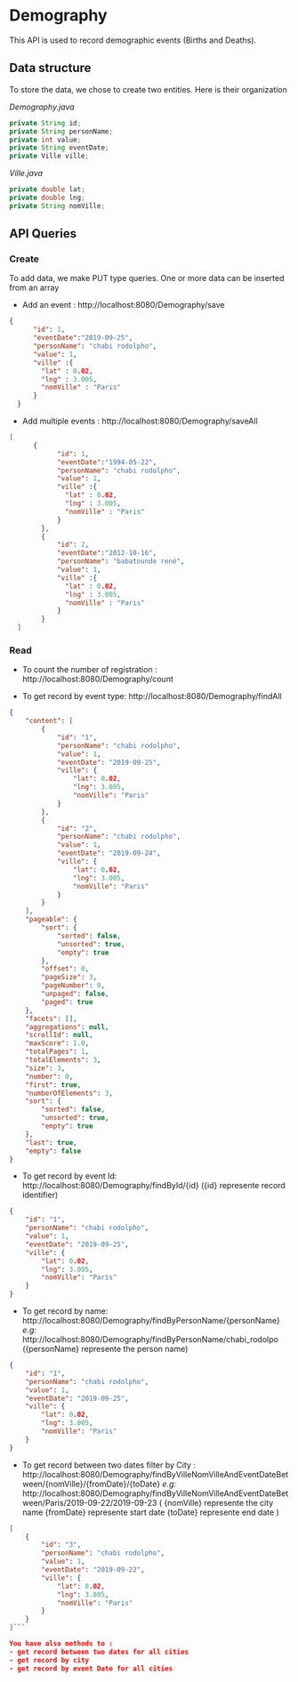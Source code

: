 # Demography
This API is used to record demographic events (Births and Deaths).
## Data structure ##
To store the data, we chose to create two entities. Here is their organization

*Demography.java*
```java
private String id;
private String personName;
private int value;
private String eventDate;
private Ville ville;
```

*Ville.java*
```java
private double lat;
private double lng;
private String nomVille;
```
## API Queries ##
### Create ###
To add data, we make PUT type queries. One or more data can be inserted from an array 

- Add an event : 
http://localhost:8080/Demography/save
```json
{
      "id": 1,
      "eventDate":"2019-09-25",
      "personName": "chabi rodolpho",
      "value": 1,
      "ville" :{
        "lat" : 0.02,
        "lng" : 3.005,
        "nomVille" : "Paris"
      }
  }
```

- Add multiple events : 
http://localhost:8080/Demography/saveAll


```json
[
      {
            "id": 1,
            "eventDate":"1994-05-22",
            "personName": "chabi rodolpho",
            "value": 1,
            "ville" :{
              "lat" : 0.02,
              "lng" : 3.005,
              "nomVille" : "Paris"
            }
        },
        {
            "id": 2,
            "eventDate":"2012-10-16",
            "personName": "babatounde rené",
            "value": 1,
            "ville" :{
              "lat" : 0.02,
              "lng" : 3.005,
              "nomVille" : "Paris"
            }
        }
  ]
```
### Read ###

- To count the number of registration : 
http://localhost:8080/Demography/count

- To  get record by event type: 
http://localhost:8080/Demography/findAll
```json
{
    "content": [
        {
            "id": "1",
            "personName": "chabi rodolpho",
            "value": 1,
            "eventDate": "2019-09-25",
            "ville": {
                "lat": 0.02,
                "lng": 3.005,
                "nomVille": "Paris"
            }
        },
        {
            "id": "2",
            "personName": "chabi rodolpho",
            "value": 1,
            "eventDate": "2019-09-24",
            "ville": {
                "lat": 0.02,
                "lng": 3.005,
                "nomVille": "Paris"
            }
        }
    ],
    "pageable": {
        "sort": {
            "sorted": false,
            "unsorted": true,
            "empty": true
        },
        "offset": 0,
        "pageSize": 3,
        "pageNumber": 0,
        "unpaged": false,
        "paged": true
    },
    "facets": [],
    "aggregations": null,
    "scrollId": null,
    "maxScore": 1.0,
    "totalPages": 1,
    "totalElements": 3,
    "size": 3,
    "number": 0,
    "first": true,
    "numberOfElements": 3,
    "sort": {
        "sorted": false,
        "unsorted": true,
        "empty": true
    },
    "last": true,
    "empty": false
}
```

- To  get record by event Id: 
http://localhost:8080/Demography/findById/{id}
({id} represente record identifier)
```json
{
    "id": "1",
    "personName": "chabi rodolpho",
    "value": 1,
    "eventDate": "2019-09-25",
    "ville": {
        "lat": 0.02,
        "lng": 3.005,
        "nomVille": "Paris"
    }
}
```

- To get record by name: 
http://localhost:8080/Demography/findByPersonName/{personName}
*e.g:* http://localhost:8080/Demography/findByPersonName/chabi_rodolpo
({personName} represente the person name)
```json
{
    "id": "1",
    "personName": "chabi rodolpho",
    "value": 1,
    "eventDate": "2019-09-25",
    "ville": {
        "lat": 0.02,
        "lng": 3.005,
        "nomVille": "Paris"
    }
}
```

- To get record between two dates filter by City : 
http://localhost:8080/Demography/findByVilleNomVilleAndEventDateBetween/{nomVille}/{fromDate}/{toDate}
*e.g:* http://localhost:8080/Demography/findByVilleNomVilleAndEventDateBetween/Paris/2019-09-22/2019-09-23
(
      {nomVille} represente the city name
      {fromDate} represente start date
      {toDate} represente end date
)
```json
[
    {
        "id": "3",
        "personName": "chabi rodolpho",
        "value": 1,
        "eventDate": "2019-09-22",
        "ville": {
            "lat": 0.02,
            "lng": 3.005,
            "nomVille": "Paris"
        }
    }
]```

You have also methods to : 
- get record between two dates for all cities
- get record by city
- get record by event Date for all cities


